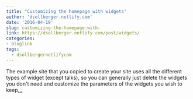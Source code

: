 ```yaml
---
title: "Customizing the homepage with widgets"
author: 'dsollberger.netlify.com'
date: '2016-04-19'
slug: customizing-the-homepage-with-
link: https://dsollberger.netlify.com/post/widgets/
categories:
- bloglink
tags:
  - dsollbergernetlifycom
---
```


The example site that you copied to create your site uses all the different types of widget (except talks), so you can generally just delete the widgets you don't need and customize the parameters of the widgets you wish to keep[... <i class="fas fa-external-link-alt"></i>](https://dsollberger.netlify.com/post/widgets/)

